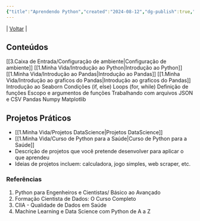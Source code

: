 ```yaml
---
{"title":"Aprendendo Python","created":"2024-08-12","dg-publish":true,"tags":["pessoal/estudos","pessoal/quaseumdev","python"],"description":"Anotações sobre meu estudo em python.","permalink":"/1.Minha Vida/Aprendendo Python/","dgPassFrontmatter":true}
---
```


| [Voltar](index) |
## Conteúdos
[[3.Caixa de Entrada/Configuração de ambiente\|Configuração de ambiente]]
[[1.Minha Vida/Introdução ao Python\|Introdução ao Python]]
[[1.Minha Vida/Introdução ao Pandas\|Introdução ao Pandas]]
[[1.Minha Vida/Introdução ao graficos do Pandas\|Introdução ao graficos do Pandas]]
Introdução ao Seaborn
Condições (if, else)
Loops (for, while)
Definição de funções
Escopo e argumentos de funções
Trabalhando com arquivos JSON e CSV
Pandas
Numpy
Matplotlib
## Projetos Práticos
- [[1.Minha Vida/Projetos DataScience\|Projetos DataScience]]
- [[1.Minha Vida/Curso de Python para a Saúde\|Curso de Python para a Saúde]]
- Descrição de projetos que você pretende desenvolver para aplicar o que aprendeu
- Ideias de projetos incluem: calculadora, jogo simples, web scraper, etc.
### Referências
1. Python para Engenheiros e Cientistas/ Básico ao Avançado
2. Formação Cientista de Dados: O Curso Completo
4. CIIA - Qualidade de Dados em Saúde
3. Machine Learning e Data Science com Python de A a Z